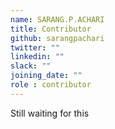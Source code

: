 ```yaml
---
name: SARANG.P.ACHARI
title: Contributor
github: sarangpachari
twitter: ""
linkedin: ""
slack: ""
joining_date: ""
role : contributor
---
```


Still waiting for this
